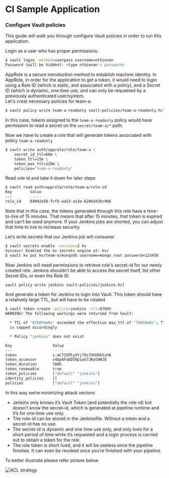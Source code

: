 # CI Sample Application

### Configure Vault policies

This guide will walk you through configure Vault policies in order to run this application.

Login as a user who has proper permissions:
```bash
$ vault login -method=userpass username=nthienan
Password (will be hidden): <type nthienan's password>
```
AppRole is a secure introduction method to establish machine identity. In AppRole, in order for the application to get a token, it would need to login using a Role ID (which is static, and associated with a policy), and a Secret ID (which is dynamic, one time use, and can only be requested by a previously authenticated user/system.   
Let's creat necessary policies for team-a:
```bash
$ vault policy write team-a-readonly vault-policies/team-a-readonly.hcl
```
In this case, tokens assigned to the `team-a-readonly` policy would have permission to read a secret on the `secret/team-a/*` path.

Now we have to create a role that will generate tokens associated with policy `team-a-readonly`
```bash
$ vault write auth/approle/role/team-a \
	secret_id_ttl=60m \
	token_ttl=15m \
	token_max_ttl=120m \
	policies="team-a-readonly"
```
Read role id and take it down for later steps
```bash
$ vault read auth/approle/role/team-a/role-id
Key        Value
---        -----
role_id    84092a58-fcfb-ea53-a13e-628bd43bc966
```
Note that in this case, the tokens generated through this role have a time-to-live of 15 minutes. That means that after 15 minutes, that token is expired and can’t be used anymore. If your Jenkins jobs are shorted, you can adjust that time to live to increase security.

Let’s write secrets that our Jenkins job will consume:
```bash
$ vault secrets enable -version=2 kv
Success! Enabled the kv secrets engine at: kv/
$ vault kv put kv/team-a/mongodb username=mongo_root password=123456
```
Now Jenkins will need permissions to retrieve role's secret-id for our newly created role. Jenkins shouldn’t be able to access the secret itself, list other Secret IDs, or even the Role ID.
```bash
vault policy write jenkins vault-policies/jenkins.hcl
```
And generate a token for Jenkins to login into Vault. This token should have a relatively large TTL, but will have to be rotated
```bash
$ vault token create -policy=jenkins -ttl=8760h
WARNING! The following warnings were returned from Vault:

  * TTL of "8760h0m0s" exceeded the effective max_ttl of "768h0m0s"; TTL value
  is capped accordingly

  * Policy "jenkins" does not exist

Key                  Value
---                  -----
token                s.mC73IMlyVYj79z7XhhRk5zh6
token_accessor       s4bpAFaEDIOpiwS7JKwS9WJQ
token_duration       768h
token_renewable      true
token_policies       ["default" "jenkins"]
identity_policies    []
policies             ["default" "jenkins"]
```
In this way we’re minimizing attack vectors:
* Jenkins only knows it’s Vault Token (and potentially the role-id) but doesn’t know the secret-id, which is generated at pipeline runtime and it’s for one time use only.
* The role-id can be stored in the Jenkinsfile. Without a token and a secret-id has no use.
* The secret-id is dynamic and one time use only, and only lives for a short period of time while it’s requested and a login process is carried out to obtain a token for the role.
* The role token is short lived, and it will be useless once the pipeline finishes. It can even be revoked once you’re finished with your pipeline.

To better illustrate please refer picture below

![ACL strategy](../docs/images/acl-strategy.jpg "ACL strategy")
